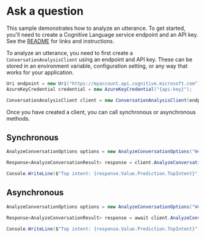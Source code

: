 # Ask a question

This sample demonstrates how to analyze an utterance. To get started, you'll need to create a Cognitive Language service endpoint and an API key. See the [README](https://github.com/Azure/azure-sdk-for-net/blob/main/sdk/cognitivelanguage/Azure.AI.Language.Conversations/README.md) for links and instructions.

To analyze an utterance, you need to first create a `ConversationAnalysisClient` using an endpoint and API key. These can be stored in an environment variable, configuration setting, or any way that works for your application.

```C# Snippet:ConversationAnalysisClient_Create
Uri endpoint = new Uri("https://myaccount.api.cognitive.microsoft.com");
AzureKeyCredential credential = new AzureKeyCredential("{api-key}");

ConversationAnalysisClient client = new ConversationAnalysisClient(endpoint, credential);
```

Once you have created a client, you can call synchronous or asynchronous methods.

## Synchronous

```C# Snippet:ConversationAnalysis_AnalyzeConversation
AnalyzeConversationOptions options = new AnalyzeConversationOptions("We'll have 2 plates of seared salmon nigiri.");

Response<AnalyzeConversationResult> response = client.AnalyzeConversation("Menu", options);

Console.WriteLine($"Top intent: {response.Value.Prediction.TopIntent}");
```

## Asynchronous

```C# Snippet:ConversationAnalysis_AnalyzeConversationAsync
AnalyzeConversationOptions options = new AnalyzeConversationOptions("We'll have 2 plates of seared salmon nigiri.");

Response<AnalyzeConversationResult> response = await client.AnalyzeConversationAsync("Menu", options);

Console.WriteLine($"Top intent: {response.Value.Prediction.TopIntent}");
```
